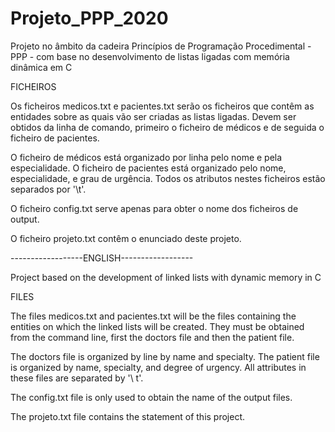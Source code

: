 # Projeto_PPP_2020
Projeto no âmbito da cadeira Princípios de Programação Procedimental - PPP - com base no desenvolvimento de listas ligadas com memória dinâmica em C

FICHEIROS

Os ficheiros medicos.txt e pacientes.txt serão os ficheiros que contêm as entidades sobre as quais vão ser criadas as listas ligadas.
Devem ser obtidos da linha de comando, primeiro o ficheiro de médicos e de seguida o ficheiro de pacientes.

O ficheiro de médicos está organizado por linha pelo nome e pela especialidade.
O ficheiro de pacientes está organizado pelo nome, especialidade, e grau de urgência.
Todos os atributos nestes ficheiros estão separados por '\t'.

O ficheiro config.txt serve apenas para obter o nome dos ficheiros de output.

O ficheiro projeto.txt contêm o enunciado deste projeto.


------------------ENGLISH------------------

Project based on the development of linked lists with dynamic memory in C

FILES

The files medicos.txt and pacientes.txt will be the files containing the entities on which the linked lists will be created.
They must be obtained from the command line, first the doctors file and then the patient file.

The doctors file is organized by line by name and specialty.
The patient file is organized by name, specialty, and degree of urgency.
All attributes in these files are separated by '\ t'.

The config.txt file is only used to obtain the name of the output files.

The projeto.txt file contains the statement of this project.
